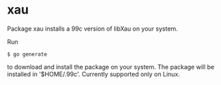 # xau

Package xau installs a 99c version of libXau on your system.

Run

    $ go generate

to download and install the package on your system. The package will be installed in '$HOME/.99c'. Currently supported only on Linux.
